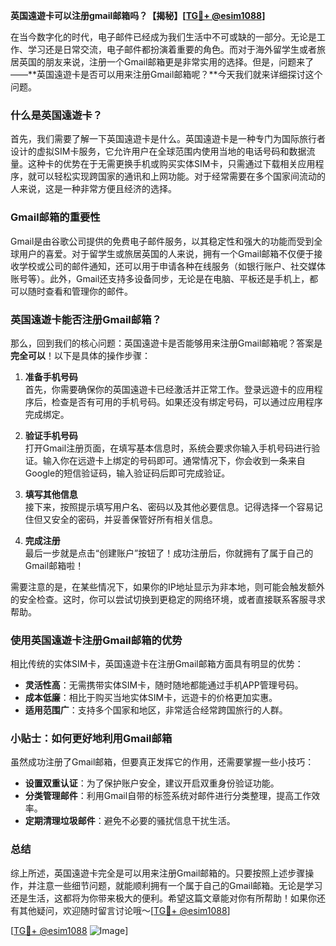 **英国遠遊卡可以注册gmail邮箱吗？【揭秘】[[TG💪+ @esim1088](https://t.me/s/esim1088)]**

在当今数字化的时代，电子邮件已经成为我们生活中不可或缺的一部分。无论是工作、学习还是日常交流，电子邮件都扮演着重要的角色。而对于海外留学生或者旅居英国的朋友来说，注册一个Gmail邮箱更是非常实用的选择。但是，问题来了——**英国遠遊卡是否可以用来注册Gmail邮箱呢？**今天我们就来详细探讨这个问题。

### 什么是英国遠遊卡？

首先，我们需要了解一下英国遠遊卡是什么。英国遠遊卡是一种专门为国际旅行者设计的虚拟SIM卡服务，它允许用户在全球范围内使用当地的电话号码和数据流量。这种卡的优势在于无需更换手机或购买实体SIM卡，只需通过下载相关应用程序，就可以轻松实现跨国家的通讯和上网功能。对于经常需要在多个国家间流动的人来说，这是一种非常方便且经济的选择。

### Gmail邮箱的重要性

Gmail是由谷歌公司提供的免费电子邮件服务，以其稳定性和强大的功能而受到全球用户的喜爱。对于留学生或旅居英国的人来说，拥有一个Gmail邮箱不仅便于接收学校或公司的邮件通知，还可以用于申请各种在线服务（如银行账户、社交媒体账号等）。此外，Gmail还支持多设备同步，无论是在电脑、平板还是手机上，都可以随时查看和管理你的邮件。

### 英国遠遊卡能否注册Gmail邮箱？

那么，回到我们的核心问题：英国遠遊卡是否能够用来注册Gmail邮箱呢？答案是**完全可以**！以下是具体的操作步骤：

1. **准备手机号码**  
   首先，你需要确保你的英国遠遊卡已经激活并正常工作。登录远遊卡的应用程序后，检查是否有可用的手机号码。如果还没有绑定号码，可以通过应用程序完成绑定。

2. **验证手机号码**  
   打开Gmail注册页面，在填写基本信息时，系统会要求你输入手机号码进行验证。输入你在远遊卡上绑定的号码即可。通常情况下，你会收到一条来自Google的短信验证码，输入验证码后即可完成验证。

3. **填写其他信息**  
   接下来，按照提示填写用户名、密码以及其他必要信息。记得选择一个容易记住但又安全的密码，并妥善保管好所有相关信息。

4. **完成注册**  
   最后一步就是点击“创建账户”按钮了！成功注册后，你就拥有了属于自己的Gmail邮箱啦！

需要注意的是，在某些情况下，如果你的IP地址显示为非本地，则可能会触发额外的安全检查。这时，你可以尝试切换到更稳定的网络环境，或者直接联系客服寻求帮助。

### 使用英国遠遊卡注册Gmail邮箱的优势

相比传统的实体SIM卡，英国遠遊卡在注册Gmail邮箱方面具有明显的优势：

- **灵活性高**：无需携带实体SIM卡，随时随地都能通过手机APP管理号码。
- **成本低廉**：相比于购买当地实体SIM卡，远遊卡的价格更加实惠。
- **适用范围广**：支持多个国家和地区，非常适合经常跨国旅行的人群。

### 小贴士：如何更好地利用Gmail邮箱

虽然成功注册了Gmail邮箱，但要真正发挥它的作用，还需要掌握一些小技巧：

- **设置双重认证**：为了保护账户安全，建议开启双重身份验证功能。
- **分类管理邮件**：利用Gmail自带的标签系统对邮件进行分类整理，提高工作效率。
- **定期清理垃圾邮件**：避免不必要的骚扰信息干扰生活。

### 总结

综上所述，英国遠遊卡完全是可以用来注册Gmail邮箱的。只要按照上述步骤操作，并注意一些细节问题，就能顺利拥有一个属于自己的Gmail邮箱。无论是学习还是生活，这都将为你带来极大的便利。希望这篇文章能对你有所帮助！如果你还有其他疑问，欢迎随时留言讨论哦～[[TG💪+ @esim1088](https://t.me/s/esim1088)]

[[TG💪+ @esim1088](https://t.me/s/esim1088) ![Image](https://i.postimg.cc/4NQfJmqS/Snipaste-2025-05-13-00-14-12.png)]